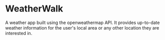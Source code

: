 # WeatherWalk
A weather app built using the openweathermap API.
It provides up-to-date weather information for the user's local area or any other location they are interested in.
